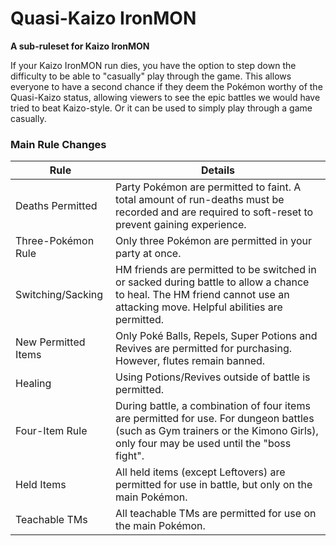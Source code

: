 # Quasi-Kaizo IronMON
**A sub-ruleset for Kaizo IronMON**

If your Kaizo IronMON run dies, you have the option to step down the difficulty to be able to "casually" play through the game. This allows everyone to have a second chance if they deem the Pokémon worthy of the Quasi-Kaizo status, allowing viewers to see the epic battles we would have tried to beat Kaizo-style. Or it can be used to simply play through a game casually.

### Main Rule Changes
| Rule | Details |
|-|-|
| Deaths Permitted | Party Pokémon are permitted to faint. A total amount of run-deaths must be recorded and are required to soft-reset to prevent gaining experience. |
| Three-Pokémon Rule |Only three Pokémon are permitted in your party at once. |
| Switching/Sacking | HM friends are permitted to be switched in or sacked during battle to allow a chance to heal. The HM friend cannot use an attacking move. Helpful abilities are permitted. |
| New Permitted Items | Only Poké Balls, Repels, Super Potions and Revives are permitted for purchasing. However, flutes remain banned. |
| Healing | Using Potions/Revives outside of battle is permitted. |
| Four-Item Rule | During battle, a combination of four items are permitted for use. For dungeon battles (such as Gym trainers or the Kimono Girls), only four may be used until the "boss fight". |
| Held Items | All held items (except Leftovers) are permitted for use in battle, but only on the main Pokémon. |
| Teachable TMs | All teachable TMs are permitted for use on the main Pokémon. |
